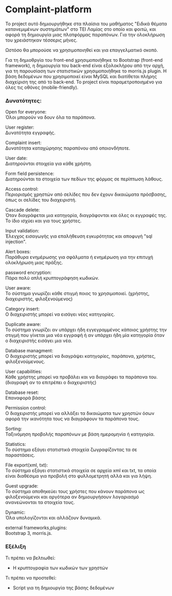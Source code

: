 # Complaint-platform

Το project αυτό δημιουργήθηκε στα πλαίσια του μαθήματος "Ειδικά θέματα κατανεμιμένων συστημάτων" στο ΤΕΙ Λαμίας στο οποίο και φοιτώ, και αφορά τη δημιουργία μιας πλατφόρμας παραπόνων. Για την ολοκλήρωση του χρειάστηκαν τέσσερις μήνες.

Ωστόσο θα μπορούσε να χρησιμοποιηθεί και για επαγγελματικό σκοπό.

Για τη δημιοθργία του front-end χρησιμοποιήθηκε το Bootstrap (front-end framework), η δημιουργία του back-end είναι εξολοκλήρου από την αρχή, για τη παρουσίαση των στατιστικών χρησιμοποιήθηκε το morris.js plugin. Η βάση δεδομένων που χρησιμοποιεί είναι MySQL και διατίθεται πλήρης διαχείριση της από το back-end.
Το project είναι παραμετροποιημένο για όλες τις οθόνες (mobile-friendly).

<h3>Δυνατότητες:</h3>

Open for everyone:<br />
Όλοι μπορούν να δουν όλα τα παράπονα.

User register:<br />
Δυνατότητα εγγραφής.

Complaint insert:<br />
Δυνατότητα καταχώρησης παραπόνου από οποιονδήποτε.

User date:<br />
Διατηρούνται στοιχεία για κάθε χρήστη.

Form field persistence:<br />
Διατηρούνται τα στοιχεία των πεδίων της φόρμας σε περίπτωση λάθους.

Access control:<br />
Περιορισμός χρηστών από σελίδες που δεν έχουν δικαιώματα πρόσβασης, όπως οι σελίδες του διαχειριστή.

Cascade delete:<br />
Όταν διαγράφεται μια κατηγορία, διαγράφονται και όλες οι εγγραφές της. Το ίδιο ισχύει και για τους χρήστες.

Input validation:<br />
Έλεγχος εισαγωγής για επαλήθευση εγκυρότητας και αποφυγή "sql injection".

Alert boxes:<br />
Παράθυρα ενημέρωσης για σφάλματα ή ενημέρωση για την επιτυχή ολοκλήρωση μιας πράξης.

password encryption:<br />
Πάρα πολύ απλή κρυπτογράφηση κωδικών.

User aware:<br />
Το σύστημα γνωρίζει κάθε στιγμή ποιος το χρησιμοποιεί. (χρήστης, διαχειριστής, φιλοξενούμενος)

Category insert:<br />
Ο διαχειριστής μπορεί να εισάγει νέες κατηγορίες.

Duplicate aware:<br />
Το σύστημα γνωρίζει αν υπάρχει ήδη εγγεγραμμένος κάποιος χρήστης την στιγμή που γίνεται μια νέα εγγραφή ή αν υπάρχει ήδη μία κατηγορία όταν ο διαχειριστής εισάγει μια νέα.

Database managment:<br />
Ο διαχειριστής μπορεί να διαγράψει κατηγορίες, παράπονα, χρήστες, φιλοξενούμενους.

User capabilities:<br />
Κάθε χρήστης μπορεί να προβάλει και να διαγράφει τα παράπονα του.(διαγραφή αν το επιτρέπει ο διαχειριστής)

Database reset:<br />
Επαναφορά βάσης

Permission control:<br />
Ο διαχειριστής μπορεί να αλλάξει τα δικαιώματα των χρηστών όσων αφορά την ικανότητα τους να διαγράφουν τα παράπονα τους.

Sorting:<br />
Ταξινόμηση προβολής παραπόνων με βάση ημερομηνία ή κατηγορία.

Statistics:<br />
Το σύστημα εξάγει στατιστικά στοιχεία ζωγραφίζοντας τα σε παραστάσεις.

File export(xml, txt):<br />
Το σύστημα εξάγει στατιστικά στοιχεία σε αρχεία xml και txt, τα οποία είναι διαθέσιμα για προβολή στο φυλλομετρητή αλλά και για λήψη.

Guest upgrade:<br />
Το σύστημα αποθηκεύει τους χρήστες που κάνουν παράπονα ως φιλοξενούμενοι και αργότερα αν δημιουργήσουν λογαριασμό ανανεώνονται τα στοιχεία τους.

Dynamic:<br />
Όλα υπολογίζονται και αλλάζουν δυναμικά.

external frameworks,plugins:<br />
Bootstrap 3, morris.js.

<h3>Εξέλιξη</h3>

Τι πρέπει να βελτιωθεί:

- Η κρυπτογραφία των κωδικών των χρηστών

Τι πρέπει να προστεθεί:

- Script για τη δημιουργία της βάσης δεδομένων
